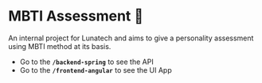 # MBTI Assessment :pencil:

An internal project for Lunatech and aims to give a personality assessment using MBTI method at its basis.

- Go to the **`/backend-spring`** to see the API 
- Go to the **`/frontend-angular`** to see the UI App 
